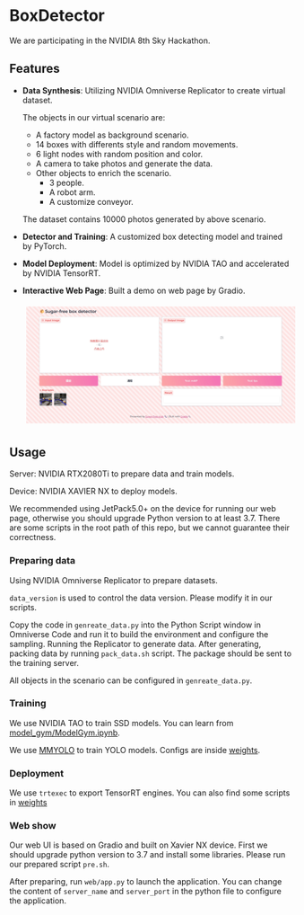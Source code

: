 # BoxDetector

We are participating in the NVIDIA 8th Sky Hackathon.

## Features

- **Data Synthesis**: Utilizing NVIDIA Omniverse Replicator to create virtual dataset. 

    The objects in our virtual scenario are:
    
    - A factory model as background scenario.
    - 14 boxes with differents style and random movements. 
    - 6 light nodes with random position and color.
    - A camera to take photos and generate the data.
    - Other objects to enrich the scenario.
        - 3 people.
        - A robot arm.
        - A customize conveyor.

    The dataset contains 10000 photos generated by above scenario.
- **Detector and Training**: A customized box detecting model and trained by PyTorch.
- **Model Deployment**: Model is optimized by NVIDIA TAO and accelerated by NVIDIA TensorRT.
- **Interactive Web Page**: Built a demo on web page by Gradio.
  
  <img src='web/web_sample.jpg' style="padding: 6px;">

## Usage

Server: NVIDIA RTX2080Ti to prepare data and train models.

Device: NVIDIA XAVIER NX to deploy models.

We recommended using JetPack5.0+ on the device for running our web page, otherwise you should upgrade Python version to at least 3.7. There are some scripts in the root path of this repo, but we cannot guarantee their correctness.

### Preparing data

Using NVIDIA Omniverse Replicator to prepare datasets.

`data_version` is used to control the data version. Please modify it in our scripts.

Copy the code in `genreate_data.py` into the Python Script window in Omniverse Code and run it to build the environment and configure the sampling. Running the Replicator to generate data. After generating, packing data by running `pack_data.sh` script. The package should be sent to the training server.

All objects in the scenario can be configured in `genreate_data.py`. 

### Training

We use NVIDIA TAO to train SSD models. You can learn from [model_gym/ModelGym.ipynb](./model_gym/ModelGym.ipynb).

We use [MMYOLO](https://github.com/open-mmlab/mmyolo) to train YOLO models. Configs are inside [weights](./weights/).

### Deployment

We use `trtexec` to export TensorRT engines. You can also find some scripts in [weights](./weights/)

### Web show

Our web UI is based on Gradio and built on Xavier NX device. First we should upgrade python version to 3.7 and install some libraries. Please run our prepared script `pre.sh`.

After preparing, run `web/app.py` to launch the application. You can change the content of `server_name` and `server_port` in the python file to configure the application.
